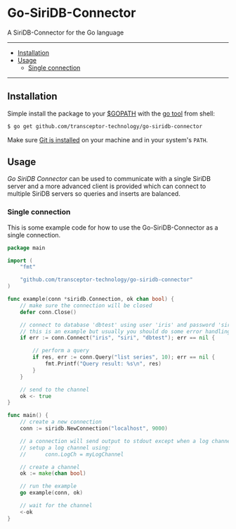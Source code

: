 # Go-SiriDB-Connector

A SiriDB-Connector for the Go language

---------------------------------------
  * [Installation](#installation)
  * [Usage](#usage)
    * [Single connection](#single-connection)
  
---------------------------------------

## Installation
Simple install the package to your [$GOPATH](https://github.com/golang/go/wiki/GOPATH "GOPATH") with the [go tool](https://golang.org/cmd/go/ "go command") from shell:
```bash
$ go get github.com/transceptor-technology/go-siridb-connector
```
Make sure [Git is installed](https://git-scm.com/downloads) on your machine and in your system's `PATH`.

## Usage
_Go SiriDB Connector_ can be used to communicate with a single SiriDB server and a more advanced client is provided which can connect to multiple SiriDB servers so queries and inserts are balanced.

### Single connection
This is some example code for how to use the Go-SiriDB-Connector as a single connection.
```go
package main

import (
	"fmt"

	"github.com/transceptor-technology/go-siridb-connector"
)

func example(conn *siridb.Connection, ok chan bool) {
	// make sure the connection will be closed
	defer conn.Close()

	// connect to database 'dbtest' using user 'iris' and password 'siri'
	// this is an example but usually you should do some error handling...
	if err := conn.Connect("iris", "siri", "dbtest"); err == nil {

		// perform a query
		if res, err := conn.Query("list series", 10); err == nil {
			fmt.Printf("Query result: %s\n", res)
		}
	}

	// send to the channel
	ok <- true
}

func main() {
	// create a new connection
	conn := siridb.NewConnection("localhost", 9000)

	// a connection will send output to stdout except when a log channel is used.
	// setup a log channel using:
	//  	conn.LogCh = myLogChannel

	// create a channel
	ok := make(chan bool)

	// run the example
	go example(conn, ok)

	// wait for the channel
	<-ok
}
```
